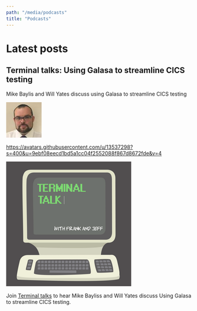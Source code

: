 ```yaml
---
path: "/media/podcasts"
title: "Podcasts"
---
```


# Latest posts

## Terminal talks: Using Galasa to streamline CICS testing

Mike Baylis and Will Yates discuss using Galasa to streamline CICS testing

![CaroMac](test.png)

https://avatars.githubusercontent.com/u/13537298?s=400&u=9ebf08eecd1bd5a1cc04f2552088f867d8672fde&v=4

![Terminal talks:](terminal-talk.png) 

Join <a href="https://www.terminaltalk.net/e/will-yates-and-michael-baylis-using-galasa-to-streamline-cics-testing/" target="_blank"> Terminal talks</a> to hear Mike Bayliss and Will Yates discuss Using Galasa to streamline CICS testing. 




